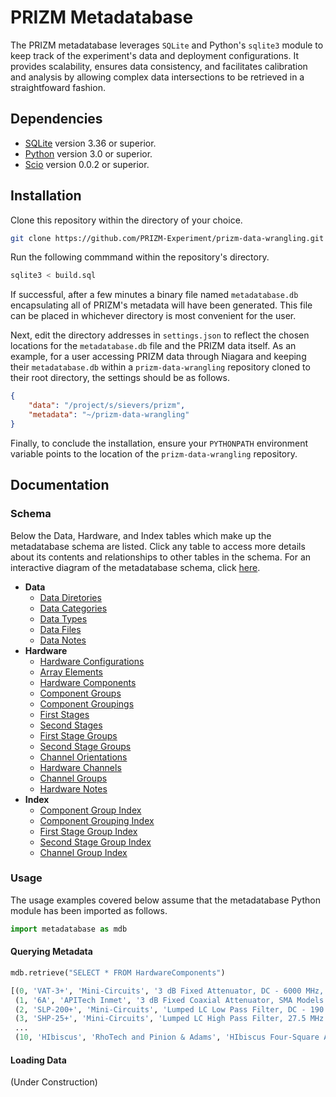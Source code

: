 # PRIZM Metadatabase

The PRIZM metadatabase leverages `SQLite` and Python's `sqlite3` module to keep track of the experiment's data and deployment configurations. It provides scalability, ensures data consistency, and facilitates calibration and analysis by allowing complex data intersections to be retrieved in a straightfoward fashion.

## Dependencies

- [SQLite](https://www.sqlite.org/) version 3.36 or superior.
- [Python](http://www.python.org/) version 3.0 or superior.
- [Scio](https://pypi.org/project/pbio/) version 0.0.2 or superior.

## Installation

Clone this repository within the directory of your choice.
```bash
git clone https://github.com/PRIZM-Experiment/prizm-data-wrangling.git
```

Run the following commmand within the repository's directory.
```bash
sqlite3 < build.sql
```

If successful, after a few minutes a binary file named `metadatabase.db` encapsulating all of PRIZM's metadata will have been generated. This file can be placed in whichever directory is most convenient for the user.

Next, edit the directory addresses in `settings.json` to reflect the chosen locations for the `metadatabase.db` file and the PRIZM data itself. As an example, for a user accessing PRIZM data through Niagara and keeping their `metadatabase.db` within a `prizm-data-wrangling` repository cloned to their root directory, the settings should be as follows.
```json
{
    "data": "/project/s/sievers/prizm",
    "metadata": "~/prizm-data-wrangling"
}
```

Finally, to conclude the installation, ensure your `PYTHONPATH` environment variable points to the location of the `prizm-data-wrangling` repository.

## Documentation

### Schema

Below the Data, Hardware, and Index tables which make up the metadatabase schema are listed. Click any table to access more details about its contents and relationships to other tables in the schema. For an interactive diagram of the metadatabase schema, click [here](https://dbdiagram.io/d/6221828954f9ad109a58a8b9).

- **Data**
    - [Data Diretories](guide/data_directories.md)
    - [Data Categories](guide/data_categories.md)
    - [Data Types](guide/data_types.md)
    - [Data Files](guide/data_files.md)
    - [Data Notes](guide/data_notes.md)
- **Hardware**
    - [Hardware Configurations](guide/hardware_configurations.md)
    - [Array Elements](guide/array_elements.md)
    - [Hardware Components](guide/hardware_components.md)
    - [Component Groups](guide/component_groups.md)
    - [Component Groupings](guide/component_groupings.md)
    - [First Stages](guide/first_stages.md)
    - [Second Stages](guide/second_stages.md)
    - [First Stage Groups](guide/first_stage_groups.md)
    - [Second Stage Groups](guide/second_stage_groups.md)
    - [Channel Orientations](guide/channel_orientations.md)
    - [Hardware Channels](guide/hardware_channels.md)
    - [Channel Groups](guide/channel_groups.md)
    - [Hardware Notes](guide/hardware_notes.md)
- **Index**
    - [Component Group Index](guide/component_group_index.md)
    - [Component Grouping Index](guide/component_grouping_index.md)
    - [First Stage Group Index](guide/first_stage_group_index.md)
    - [Second Stage Group Index](guide/second_stage_group_index.md)
    - [Channel Group Index](guide/channel_group_index.md)

### Usage

The usage examples covered below assume that the metadatabase Python module has been imported as follows.
```python
import metadatabase as mdb
```

#### Querying Metadata

```python
mdb.retrieve("SELECT * FROM HardwareComponents")
```

```python
[(0, 'VAT-3+', 'Mini-Circuits', '3 dB Fixed Attenuator, DC - 6000 MHz, 50 Ohm.'),
 (1, '6A', 'APITech Inmet', '3 dB Fixed Coaxial Attenuator, SMA Models A, DC - 6000 MHz.'),
 (2, 'SLP-200+', 'Mini-Circuits', 'Lumped LC Low Pass Filter, DC - 190 MHz, 50 Ohm.'),
 (3, 'SHP-25+', 'Mini-Circuits', 'Lumped LC High Pass Filter, 27.5 MHz - 800 MHz.'),
 ...
 (10, 'HIbiscus', 'RhoTech and Pinion & Adams', 'HIbiscus Four-Square Antenna.')]
```
#### Loading Data
(Under Construction)
